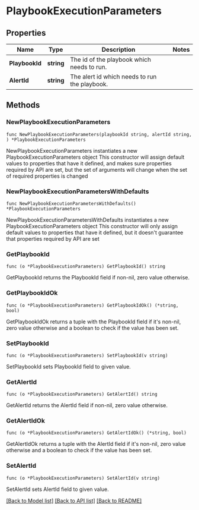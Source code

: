 # PlaybookExecutionParameters

## Properties

Name | Type | Description | Notes
------------ | ------------- | ------------- | -------------
**PlaybookId** | **string** | The id of the playbook which needs to run. | 
**AlertId** | **string** | The alert id which needs to run the playbook. | 

## Methods

### NewPlaybookExecutionParameters

`func NewPlaybookExecutionParameters(playbookId string, alertId string, ) *PlaybookExecutionParameters`

NewPlaybookExecutionParameters instantiates a new PlaybookExecutionParameters object
This constructor will assign default values to properties that have it defined,
and makes sure properties required by API are set, but the set of arguments
will change when the set of required properties is changed

### NewPlaybookExecutionParametersWithDefaults

`func NewPlaybookExecutionParametersWithDefaults() *PlaybookExecutionParameters`

NewPlaybookExecutionParametersWithDefaults instantiates a new PlaybookExecutionParameters object
This constructor will only assign default values to properties that have it defined,
but it doesn't guarantee that properties required by API are set

### GetPlaybookId

`func (o *PlaybookExecutionParameters) GetPlaybookId() string`

GetPlaybookId returns the PlaybookId field if non-nil, zero value otherwise.

### GetPlaybookIdOk

`func (o *PlaybookExecutionParameters) GetPlaybookIdOk() (*string, bool)`

GetPlaybookIdOk returns a tuple with the PlaybookId field if it's non-nil, zero value otherwise
and a boolean to check if the value has been set.

### SetPlaybookId

`func (o *PlaybookExecutionParameters) SetPlaybookId(v string)`

SetPlaybookId sets PlaybookId field to given value.


### GetAlertId

`func (o *PlaybookExecutionParameters) GetAlertId() string`

GetAlertId returns the AlertId field if non-nil, zero value otherwise.

### GetAlertIdOk

`func (o *PlaybookExecutionParameters) GetAlertIdOk() (*string, bool)`

GetAlertIdOk returns a tuple with the AlertId field if it's non-nil, zero value otherwise
and a boolean to check if the value has been set.

### SetAlertId

`func (o *PlaybookExecutionParameters) SetAlertId(v string)`

SetAlertId sets AlertId field to given value.



[[Back to Model list]](../README.md#documentation-for-models) [[Back to API list]](../README.md#documentation-for-api-endpoints) [[Back to README]](../README.md)



